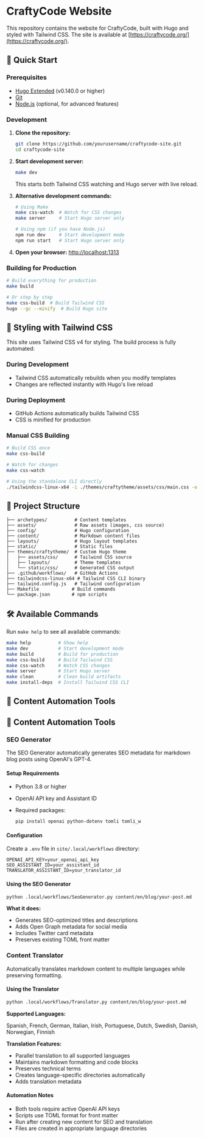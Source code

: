 # CraftyCode Website

This repository contains the website for CraftyCode, built with Hugo and styled with Tailwind CSS. The site is available at [https://craftycode.org/](https://craftycode.org/).

## 🚀 Quick Start

### Prerequisites

- [Hugo Extended](https://gohugo.io/installation/) (v0.140.0 or higher)
- [Git](https://git-scm.com/downloads)
- [Node.js](https://nodejs.org/) (optional, for advanced features)

### Development

1. **Clone the repository:**

   ```bash
   git clone https://github.com/yourusername/craftycode-site.git
   cd craftycode-site
   ```

2. **Start development server:**

   ```bash
   make dev
   ```

   This starts both Tailwind CSS watching and Hugo server with live reload.

3. **Alternative development commands:**

   ```bash
   # Using Make
   make css-watch  # Watch for CSS changes
   make server     # Start Hugo server only
   
   # Using npm (if you have Node.js)
   npm run dev     # Start development mode
   npm run start   # Start Hugo server only
   ```

4. **Open your browser:** <http://localhost:1313>

### Building for Production

```bash
# Build everything for production
make build

# Or step by step
make css-build  # Build Tailwind CSS
hugo --gc --minify  # Build Hugo site
```

## 🎨 Styling with Tailwind CSS

This site uses Tailwind CSS v4 for styling. The build process is fully automated:

### During Development

- Tailwind CSS automatically rebuilds when you modify templates
- Changes are reflected instantly with Hugo's live reload

### During Deployment

- GitHub Actions automatically builds Tailwind CSS
- CSS is minified for production

### Manual CSS Building

```bash
# Build CSS once
make css-build

# Watch for changes
make css-watch

# Using the standalone CLI directly
./tailwindcss-linux-x64 -i ./themes/craftytheme/assets/css/main.css -o ./themes/craftytheme/static/css/main.css --minify
```

## 📁 Project Structure

```text
├── archetypes/          # Content templates
├── assets/              # Raw assets (images, css source)
├── config/              # Hugo configuration
├── content/             # Markdown content files
├── layouts/             # Hugo layout templates
├── static/              # Static files
├── themes/craftytheme/  # Custom Hugo theme
│   ├── assets/css/      # Tailwind CSS source
│   ├── layouts/         # Theme templates
│   └── static/css/      # Generated CSS output
├── .github/workflows/   # GitHub Actions
├── tailwindcss-linux-x64 # Tailwind CSS CLI binary
├── tailwind.config.js   # Tailwind configuration
├── Makefile            # Build commands
└── package.json        # npm scripts
```

## 🛠️ Available Commands

Run `make help` to see all available commands:

```bash
make help          # Show help
make dev           # Start development mode
make build         # Build for production
make css-build     # Build Tailwind CSS
make css-watch     # Watch CSS changes
make server        # Start Hugo server
make clean         # Clean build artifacts
make install-deps  # Install Tailwind CSS CLI
```

## 🤖 Content Automation Tools

## 🤖 Content Automation Tools

### SEO Generator

The SEO Generator automatically generates SEO metadata for markdown blog posts using OpenAI's GPT-4.

#### Setup Requirements

- Python 3.8 or higher
- OpenAI API key and Assistant ID
- Required packages:

  ```bash
  pip install openai python-dotenv tomli tomli_w
  ```

#### Configuration

Create a `.env` file in `site/.local/workflows` directory:

```env
OPENAI_API_KEY=your_openai_api_key
SEO_ASSISTANT_ID=your_assistant_id
TRANSLATOR_ASSISTANT_ID=your_translator_id
```

#### Using the SEO Generator

```bash
python .local/workflows/SeoGenerator.py content/en/blog/your-post.md
```

**What it does:**

- Generates SEO-optimized titles and descriptions
- Adds Open Graph metadata for social media
- Includes Twitter card metadata
- Preserves existing TOML front matter

### Content Translator

Automatically translates markdown content to multiple languages while preserving formatting.

#### Using the Translator

```bash
python .local/workflows/Translator.py content/en/blog/your-post.md
```

**Supported Languages:**

Spanish, French, German, Italian, Irish, Portuguese, Dutch, Swedish, Danish, Norwegian, Finnish

**Translation Features:**

- Parallel translation to all supported languages
- Maintains markdown formatting and code blocks
- Preserves technical terms
- Creates language-specific directories automatically
- Adds translation metadata

#### Automation Notes

- Both tools require active OpenAI API keys
- Scripts use TOML format for front matter
- Run after creating new content for SEO and translation
- Files are created in appropriate language directories
